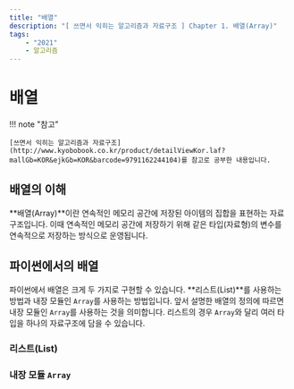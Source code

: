 ```yaml
---
title: "배열"
description: "[ 쓰면서 익히는 알고리즘과 자료구조 ] Chapter 1. 배열(Array)"
tags:
    - "2021"
    - 알고리즘
---
```


# 배열

!!! note "참고"

    [쓰면서 익히는 알고리즘과 자료구조](http://www.kyobobook.co.kr/product/detailViewKor.laf?mallGb=KOR&ejkGb=KOR&barcode=9791162244104)를 참고로 공부한 내용입니다.


## 배열의 이해

**배열(Array)**이란 연속적인 메모리 공간에 저장된 아이템의 집합을 표현하는 자료구조입니다. 이때 연속적인 메모리 공간에 저장하기 위해 같은 타입(자료형)의 변수를 연속적으로 저장하는 방식으로 운영됩니다.  

## 파이썬에서의 배열

파이썬에서 배열은 크게 두 가지로 구현할 수 있습니다. **리스트(List)**를 사용하는 방법과 내장 모듈인 `Array`를 사용하는 방법입니다. 앞서 설명한 배열의 정의에 따르면 내장 모듈인 `Array`를 사용하는 것을 의미합니다. 리스트의 경우 `Array`와 달리 여러 타입을 하나의 자료구조에 담을 수 있습니다.

### 리스트(List)


### 내장 모듈 `Array`

